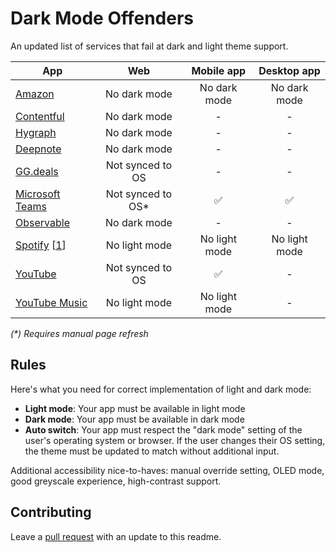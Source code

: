 # Dark Mode Offenders

An updated list of services that fail at dark and light theme support.

|App|Web|Mobile app|Desktop app|
|-|:-:|:-:|:-:|
|[Amazon](https://amazon.com)|No dark mode|No dark mode|No dark mode|
|[Contentful](https://ontentful.com/)|No dark mode|-|-|
|[Hygraph](https://hygraph.com/)|No dark mode|-|-|
|[Deepnote](https://deepnote.com/)|No dark mode|-|-|
|[GG.deals](https://deals.gg)|Not synced to OS|-|-|
|[Microsoft Teams](https://teams.microsoft.com/)|Not synced to OS*|✅|✅|
|[Observable](https://observablehq.com)|No dark mode|-|-|
|[Spotify](https://spotify.com/) [[1](https://community.spotify.com/t5/Live-Ideas/All-Platforms-Light-Mode-option/idi-p/730341)]|No light mode|No light mode|No light mode|
|[YouTube](https://www.youtube.com/)|Not synced to OS|✅|-|
|[YouTube Music](https://www.youtube.com/)|No light mode|No light mode|-|


_(*) Requires manual page refresh_

## Rules

Here's what you need for correct implementation of light and dark mode:

- **Light mode**: Your app must be available in light mode
- **Dark mode**: Your app must be available in dark mode
- **Auto switch**: Your app must respect the "dark mode" setting of the user's operating system or browser. If the user changes their OS setting, the theme must be updated to match without additional input.

Additional accessibility nice-to-haves: manual override setting, OLED mode, good greyscale experience, high-contrast support.

## Contributing

Leave a [pull request](https://github.com/jerryjappinen/dark-mode-offenders/pulls) with an update to this readme.
